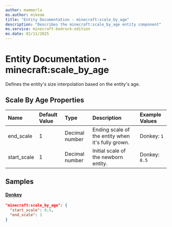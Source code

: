 ```yaml
---
author: mammerla
ms.author: mikeam
title: "Entity Documentation - minecraft:scale_by_age"
description: "Describes the minecraft:scale_by_age entity component"
ms.service: minecraft-bedrock-edition
ms.date: 02/11/2025 
---
```


# Entity Documentation - minecraft:scale_by_age

Defines the entity's size interpolation based on the entity's age.


## Scale By Age Properties

|Name       |Default Value |Type |Description |Example Values |
|:----------|:-------------|:----|:-----------|:------------- |
| end_scale | 1 | Decimal number | Ending scale of the entity when it's fully grown. | Donkey: `1` | 
| start_scale | 1 | Decimal number | Initial scale of the newborn entity. | Donkey: `0.5` | 

## Samples

#### [Donkey](https://github.com/Mojang/bedrock-samples/tree/preview/behavior_pack/entities/donkey.json)


```json
"minecraft:scale_by_age": {
  "start_scale": 0.5,
  "end_scale": 1
}
```
